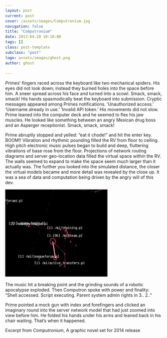 ```yaml
---
layout: post
current: post
cover: /assets/images/Computronium.jpg
navigation: false
title: "Computronium"
date: 2013-04-28 10:18:00
tags: []
class: post-template
subclass: "post"
logo: assets/images/ghost.png
author: ghost

---
```


Primes’ fingers raced across the keyboard like two mechanical spiders. His eyes did not look down; instead they burned holes into the space before him. A sneer spread across his face and turned into a scowl. Smack, smack, smack! His hands spasmodically beat the keyboard into submission. Cryptic messages appeared among Primes notifications. ‘Unauthorized access.’ ‘Username already in use.’ ‘Invalid API token.’ His movements did not slow. Prime leaned into the computer deck and he seemed to flex his jaw muscles. He looked like something between an angry Mexican drug boss and an Asperger receptionist. Smack, smack, smack!

Prime abruptly stopped and yelled: “eat it chode!” and hit the enter key. BOOM!! Vibration and rhythmic pounding filled the RV from floor to ceiling. High pitch electronic music pulses began to build and deep, fluttering vibrations of base rose from the floor. Projections of network routing diagrams and server geo-location data filled the virtual space within the RV. The walls seemed to expand to make the space seem much larger than it actually was. The further you looked into the simulated distance, the closer the virtual models became and more detail was revealed by the close up. It was a sea of data and computation being driven by the angry will of this dev.

![image](/assets/images/compu.gif)



 The music hit a breaking point and the grinding sounds of a robotic apocalypse exploded. Then Computron spoke with power and finality: “Shell accessed. Script executing. Parent system admin rights in 3.. 2..” 

Prime pointed a mock gun with index and forefingers and clicked an imaginary round into the server network model that had just zoomed into view before him. He folded his hands under his arms and leaned back in his chair waiting. That’s when it happened.

Excerpt from *Computronium*, A graphic novel set for 2014 release
